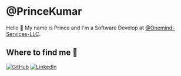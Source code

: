 
# @PrinceKumar

Hello 👋 My name is Prince and I'm a Software Develop at [@Onemind-Services-LLC](https://github.com/Onemind-Services-LLC).

## Where to find me 📍

[![GitHub](https://img.shields.io/badge/GitHub-%2312100E.svg?&style=for-the-badge&logo=Github&logoColor=white)](https://github.com/kprince28)
[![LinkedIn](https://img.shields.io/badge/LinkedIn-%230077B5.svg?&style=for-the-badge&logo=linkedin&logoColor=white)](https://www.linkedin.com/in/prince-kumar-b83386218/) 
